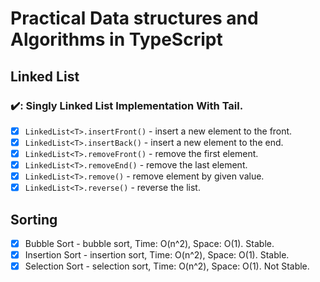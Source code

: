 # Practical Data structures and Algorithms in TypeScript

## Linked List

### :heavy_check_mark:: Singly Linked List Implementation With Tail.

- [x] `LinkedList<T>.insertFront()`             - insert a new element to the front.
- [x] `LinkedList<T>.insertBack()`              - insert a new element to the end.
- [x] `LinkedList<T>.removeFront()`             - remove the first element.
- [x] `LinkedList<T>.removeEnd()`               - remove the last element.
- [x] `LinkedList<T>.remove()`                  - remove element by given value.
- [x] `LinkedList<T>.reverse()`                 - reverse the list.

## Sorting

- [x]  Bubble Sort                              - bubble sort,    Time: O(n^2), Space: O(1). Stable.
- [x]  Insertion Sort                           - insertion sort, Time: O(n^2), Space: O(1). Stable.
- [x]  Selection Sort                           - selection sort, Time: O(n^2), Space: O(1). Not Stable.